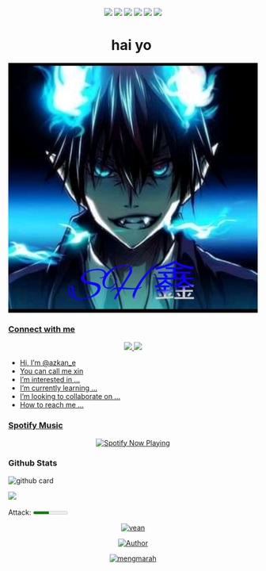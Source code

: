 <p align="center">
  <img src="https://img.shields.io/badge/-JavaScript-black?style=flat-square&logo=javascript" />
  <img src="https://img.shields.io/badge/-Node.js-black?style=flat-square&logo=Node.js" />
  <img src="https://img.shields.io/badge/-HTML5-black?style=flat-square&logo=html5&logoColor=e34f26" />
  <img src="https://img.shields.io/badge/-CSS3-black?style=flat-square&logo=css3&logoColor=1572b6" />
  <img src="https://img.shields.io/badge/-Git-black?style=flat-square&logo=git" />
  <img src="https://img.shields.io/badge/-GitHub-black?style=flat-square&logo=github" /> <br>
</p>




<h1 align="center">hai yo <img src="https://github.com/YuzzuKamiyaka/image/blob/main/Kanna%20-%20eyes%20on%20you.gif" style="border-radius:5;" width="45px" alt=""><br></h1>
<a href="https://youtube.com/channel/UCWNYdNxhx4yhv6AWbyuQSrg"><img align="center" height="auto" src="https://github.com/bittier/image/blob/main/logo.jpeg" />

### Connect with me 
<p align="center">
  <a href="https://instagram.com/azkan_e"><img src="https://img.shields.io/badge/Instagram-E4405F?style=for-the-badge&logo=instagram&logoColor=white"/> 
  <a href="https://wa.me/6281649175378"><img src="https://img.shields.io/badge/WhatsApp-25D366?style=for-the-badge&logo=whatsapp&logoColor=white" /><br>








-  Hi, I’m @azkan_e
-  You can call me xin
-  I’m interested in ...
-  I’m currently learning ...
-  I’m looking to collaborate on ...
-  How to reach me ...


### Spotify Music

<p align="center">
  <a href="https://open.spotify.com/track/4bNvS25ZVMCvLHEUV87mp4?si=yb1PaPVnRgiTYedy8r6i_g&utm_source=copy-link&context=spotify%3Aplaylist%3A37i9dQZF1EIVoBTSiHHsdx&dl_branch=1" target="_blank"><img src="https://now-playing-on-spotify.vercel.app/api/spotify" alt="Spotify Now Playing" width="350"/></a>
</p>



### Github Stats 

![github card](https://github-readme-stats.vercel.app/api?username=Azbot&show_icons=true&theme=radical)

![](https://github-profile-summary-cards.vercel.app/api/cards/profile-details?username=Kapten&theme=monokai)


<label for="atk">Attack: </label>
<meter id="atk" min ="0" max="100" low="25"
 high="45" optimum="85" value="45"></meter><br/>



</div>

<p align="center">
<a href="##"><img title="vean" src="https://img.shields.io/static/v1?label=package&message=Xin&color=pink"></a>
</p>
<p align="center">
  <a href="https://github.com/bittier"><img title="Author" src="https://img.shields.io/badge/Author-Kapten-green.svg?style=for-the-badge&logo=github" /></a>
</p>
<p align="center">
<a href="#"><img title="mengmarah" src="https://img.shields.io/static/v1?label=CREATOR&message=SHxin&color=blue"></a>
</p>

<!---
bittier/bittier is a ✨ special ✨ repository because its `README.md` (this file) appears on your GitHub profile.
You can click the Preview link to take a look at your changes.
--->
